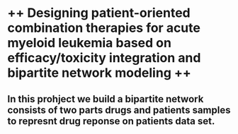 # ++ Designing patient-oriented combination therapies for acute myeloid leukemia based on efficacy/toxicity integration and bipartite network modeling ++

## In this prohject we build a bipartite network consists of two parts **drugs** and **patients samples** to represnt drug reponse on patients data set.
